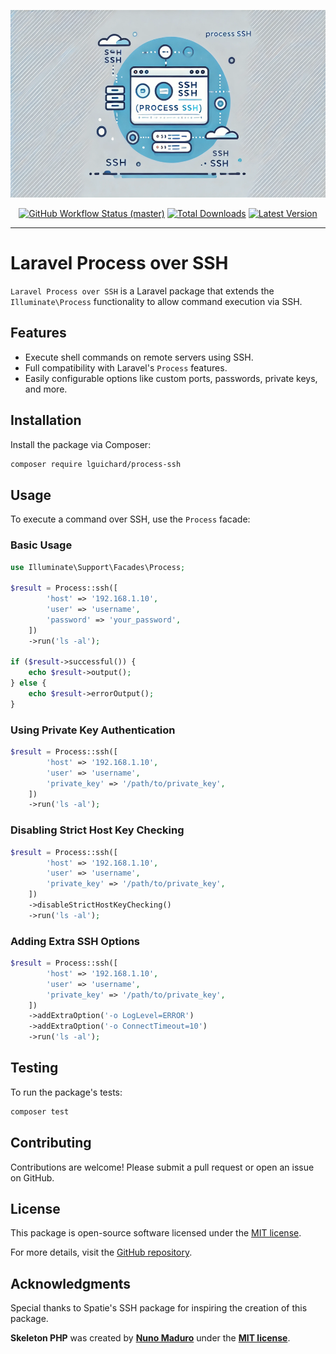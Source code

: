 <p align="center">
    <img src="https://raw.githubusercontent.com/lguichard/process-ssh/master/assets/visual.webp" height="300" alt="Laravel Process over SSH">
    <p align="center">
        <a href="https://github.com/lguichard/process-ssh/actions"><img alt="GitHub Workflow Status (master)" src="https://github.com/lguichard/process-ssh/actions/workflows/tests.yml/badge.svg"></a>
        <a href="https://packagist.org/packages/lguichard/process-ssh"><img alt="Total Downloads" src="https://img.shields.io/packagist/dt/lguichard/process-ssh"></a>
        <a href="https://packagist.org/packages/lguichard/process-ssh"><img alt="Latest Version" src="https://img.shields.io/packagist/v/lguichard/process-ssh"></a>
    </p>
</p>

------
# Laravel Process over SSH

`Laravel Process over SSH` is a Laravel package that extends the `Illuminate\Process` functionality to allow command execution via SSH.

## Features

- Execute shell commands on remote servers using SSH.
- Full compatibility with Laravel's `Process` features.
- Easily configurable options like custom ports, passwords, private keys, and more.

## Installation

Install the package via Composer:

```bash
composer require lguichard/process-ssh
```

## Usage

To execute a command over SSH, use the `Process` facade:

### Basic Usage

```php
use Illuminate\Support\Facades\Process;

$result = Process::ssh([
        'host' => '192.168.1.10',
        'user' => 'username',
        'password' => 'your_password',
    ])
    ->run('ls -al');

if ($result->successful()) {
    echo $result->output();
} else {
    echo $result->errorOutput();
}
```

### Using Private Key Authentication

```php
$result = Process::ssh([
        'host' => '192.168.1.10',
        'user' => 'username',
        'private_key' => '/path/to/private_key',
    ])
    ->run('ls -al');
```

### Disabling Strict Host Key Checking

```php
$result = Process::ssh([
        'host' => '192.168.1.10',
        'user' => 'username',
        'private_key' => '/path/to/private_key',
    ])
    ->disableStrictHostKeyChecking()
    ->run('ls -al');
```

### Adding Extra SSH Options
```php
$result = Process::ssh([
        'host' => '192.168.1.10',
        'user' => 'username',
        'private_key' => '/path/to/private_key',
    ])
    ->addExtraOption('-o LogLevel=ERROR')
    ->addExtraOption('-o ConnectTimeout=10')
    ->run('ls -al');
```

## Testing

To run the package's tests:

```bash
composer test
```

## Contributing

Contributions are welcome! Please submit a pull request or open an issue on GitHub.

## License

This package is open-source software licensed under the [MIT license](LICENSE.md).

For more details, visit the [GitHub repository](https://github.com/lguichard/process-ssh).

## Acknowledgments
Special thanks to Spatie's SSH package for inspiring the creation of this package.

**Skeleton PHP** was created by **[Nuno Maduro](https://twitter.com/enunomaduro)** under the **[MIT license](https://opensource.org/licenses/MIT)**.
